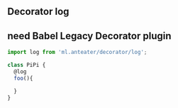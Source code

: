 ## Decorator log

## need Babel Legacy Decorator plugin
```js
import log from 'ml.anteater/decorator/log';

class PiPi {
  @log
  foo(){

  }
}
```
